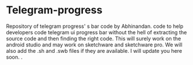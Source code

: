 # Telegram-progress
Repository of telegram progress' s bar code by Abhinandan.  code to help developers code telegram ui progress bar without the hell of extracting the source code and then finding the right code. This will surely work on the android studio and may work  on sketchware and sketchware pro. 
We will also add the .sh and .swb files if they are available. I will update you here soon. 
  . 
